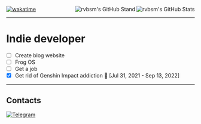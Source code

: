 [![wakatime](https://wakatime.com/badge/user/ca55f4a1-d151-444b-806b-5cd1ffecec4a.svg)](https://wakatime.com/@rvbsm)
<img align="right" alt="rvbsm's GitHub Stats" src="https://github-readme-stats.vercel.app/api?username=rvbsm&hide=stars,issues&show_icons=true&count_private=true&include_all_commits=true&title_color=81a1c1&text_color=d4d4d4&icon_color=fff&bg_color=fff0&hide_border=true" unselectable="on" />
<img align="right" alt="rvbsm's GitHub Stand" src="https://github-profile-trophy.vercel.app/?username=rvbsm&theme=darkhub&margin-w=18&column=4&title=Stars,Followers,Commits,Issues&no-frame=true&no-bg=true" unselectable="on" />

---

# Indie developer
- [ ] Create blog website
- [ ] Frog OS
- [ ] Get a job
- [x] Get rid of Genshin Impact addiction 🥲 [Jul 31, 2021 - Sep 13, 2022]

---

Contacts
---

[![Telegram](https://img.shields.io/badge/Telegram-2CA5E0?style=for-the-badge&logo=telegram&logoColor=white)][telegram]



[telegram]: https://t.me/rvbsm
